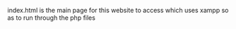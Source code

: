 index.html is the main page for this website to access which uses xampp so as to run through the php files
